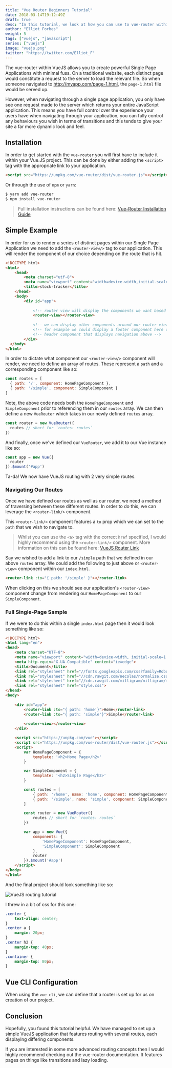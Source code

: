 ```yaml
---
title: "Vue Router Beginners Tutorial"
date: 2018-03-14T19:12:49Z
draft: true
desc: "In this tutorial, we look at how you can use to vue-router within your VueJS applications."
author: "Elliot Forbes"
weight: 5
tags: ["vuejs", "javascript"]
series: ["vuejs"]
image: "vuejs.png"
twitter: "https://twitter.com/Elliot_F"
---
```


The vue-router within VueJS allows you to create powerful Single Page Applications with minimal fuss. On a traditional website, each distinct page would constitute a request to the server to load the relevant file. So when someone navigated to http://myapp.com/page-1.html, the `page-1.html` file would be served up. 

However, when navigating through a single page application, you only have see one request made to the server which returns your entire JavaScript application. This means you have full control over the experience your users have when navigating through your application, you can fully control any behaviours you wish in terms of transitions and this tends to give your site a far more dynamic look and feel.

## Installation

In order to get started with the `vue-router` you will first have to include it within your Vue.JS project. This can be done by either adding the `<script>` tag with the appropriate link to your application.

```html
<script src="https://unpkg.com/vue-router/dist/vue-router.js"></script>
```

Or through the use of `npm` or `yarn`:

```js
$ yarn add vue-router
$ npm install vue-router
```

> Full installation instructions can be found here: [Vue-Router Installation Guide](https://router.vuejs.org/en/installation.html)

## Simple Example

In order for us to render a series of distinct pages within our Single Page Application we need to add the `<router-view/>` tag to our application. This will render the component of our choice depending on the route that is hit.

```html
<!DOCTYPE html>
<html>
    <head>
        <meta charset="utf-8">
        <meta name="viewport" content="width=device-width,initial-scale=1.0">
        <title>stock-tracker</title>
    </head>
    <body>
        <div id="app">
            
            <!-- router view will display the components we want based on route -->
            <router-view></router-view>
        
            <!-- we can display other components around our router-view -->
            <!-- for example we could display a footer component here or a -->
            <!-- header component that displays navigation above -->
        </div>
  </body>
</html>
```

In order to dictate what component our `<router-view/>` component will render, we need to define an array of routes. These represent a `path` and a corresponding component like so:

```js
const routes = [
  { path: '/', component: HomePageComponent },
  { path: '/simple', component: SimpleComponent }
]
```

Note, the above code needs both the `HomePageComponent` and `SimpleComponent` prior to referencing them in our `routes` array. We can then define a new `VueRouter` which takes in our newly defined `routes` array. 

```js
const router = new VueRouter({
  routes // short for `routes: routes`
})
```

And finally, once we've defined our `VueRouter`, we add it to our Vue instance like so:

```js
const app = new Vue({
  router
}).$mount('#app')
```

Ta-da! We now have VueJS routing with 2 very simple routes.

### Navigating Our Routes

Once we have defined our routes as well as our router, we need a method of traversing between these different routes. In order to do this, we can leverage the `<router-link/>` component. 

This `<router-link/>` component features a `to` prop which we can set to the `path` that we wish to navigate to. 

> Whilst you can use the `<a>` tag with the correct `href` specified, I would highly recommend using the `<router-link/>` component. More information on this can be found here: [VueJS Router Link](https://router.vuejs.org/en/api/router-link.html)

Say we wished to add a link to our `/simple` path that we defined in our above `routes` array. We could add the following to just above or `<router-view>` component within our `index.html`.

```html
<router-link :to="{ path: '/simple' }"></router-link>
```

When clicking on this we should see our application's `<router-view>` component change from rendering our `HomePageComponent` to our `SimpleComponent`.

### Full Single-Page Sample

If we were to do this within a single `index.html` page then it would look something like so:

```html
<!DOCTYPE html>
<html lang="en">
<head>
    <meta charset="UTF-8">
    <meta name="viewport" content="width=device-width, initial-scale=1.0">
    <meta http-equiv="X-UA-Compatible" content="ie=edge">
    <title>Document</title>
    <link rel="stylesheet" href="//fonts.googleapis.com/css?family=Roboto:300,300italic,700,700italic">
    <link rel="stylesheet" href="//cdn.rawgit.com/necolas/normalize.css/master/normalize.css">
    <link rel="stylesheet" href="//cdn.rawgit.com/milligram/milligram/master/dist/milligram.min.css">
    <link rel="stylesheet" href="style.css">
</head>
<body>
    
    <div id="app">
        <router-link :to="{ path: 'home'}">Home</router-link>
        <router-link :to="{ path: 'simple'}">Simple</router-link>
        
        <router-view></router-view>
    </div>

    <script src="https://unpkg.com/vue"></script>
    <script src="https://unpkg.com/vue-router/dist/vue-router.js"></script>
    <script>
        var HomePageComponent = {
            template: '<h2>Home Page</h2>'
        }

        var SimpleComponent = {
            template: '<h2>Simple Page</h2>'
        }

        const routes = [
            { path: '/home', name: 'home', component: HomePageComponent },
            { path: '/simple', name: 'simple', component: SimpleComponent }
        ]

        const router = new VueRouter({
            routes // short for `routes: routes`
        })

        var app = new Vue({
            components: {
                'HomePageComponent': HomePageComponent,
                'SimpleComponent': SimpleComponent
            },
            router
        }).$mount('#app')
    </script>
</body>
</html>
```

And the final project should look something like so:

![VueJS routing tutorial](https://s3-eu-west-1.amazonaws.com/tutorialedge.net/vuejs-routing-tutorial-01.png)

I threw in a bit of css for this one:

```css
.center {
    text-align: center;
}
.center a {
    margin: 20px;
}
.center h2 {
    margin-top: 40px;
}
.container {
    margin-top: 80px;
}
```

## Vue CLI Configuration

When using the `vue cli`, we can define that a router is set up for us on creation of our project. 

## Conclusion

Hopefully, you found this tutorial helpful. We have managed to set up a simple VueJS application that features routing with several routes, each displaying differing components. 

If you are interested in some more advanced routing concepts then I would highly recommend checking out the vue-router documentation. It features pages on things like transitions and lazy loading. 